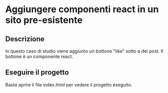 # Aggiungere componenti react in un sito pre-esistente

## Descrizione
In questo caso di studio viene aggiunto un bottone "like" sotto a dei post. Il bottone è un componente react.

## Eseguire il progetto
Basta aprire il file index.html per vedere il progetto eseguito.
